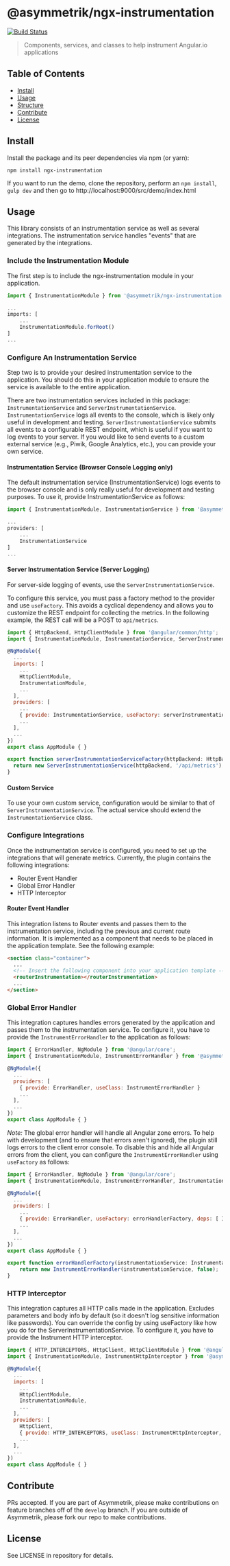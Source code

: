 # @asymmetrik/ngx-instrumentation

[![Build Status][travis-image]][travis-url]

[travis-url]: https://travis-ci.org/Asymmetrik/ngx-instrumentation/
[travis-image]: https://travis-ci.org/Asymmetrik/ngx-instrumentation.svg


> Components, services, and classes to help instrument Angular.io applications 

## Table of Contents
- [Install](#install)
- [Usage](#usage)
- [Structure](#structure)
- [Contribute](#contribute)
- [License](#license)

## Install
 
Install the package and its peer dependencies via npm (or yarn):

```
npm install ngx-instrumentation
```

If you want to run the demo, clone the repository, perform an ```npm install```, ```gulp dev``` and then go to http://localhost:9000/src/demo/index.html


## Usage
This library consists of an instrumentation service as well as several integrations.
The instrumentation service handles "events" that are generated by the integrations.

### Include the Instrumentation Module
The first step is to include the ngx-instrumentation module in your application.

```js
import { InstrumentationModule } from '@asymmetrik/ngx-instrumentation';

...
imports: [
    ...
    InstrumentationModule.forRoot()
]
...
```

### Configure An Instrumentation Service
Step two is to provide your desired instrumentation service to the application.
You should do this in your application module to ensure the service is available to the entire application.

There are two instrumentation services included in this package: ```InstrumentationService``` and ```ServerInstrumentationService```.
```InstrumentationService``` logs all events to the console, which is likely only useful in development and testing.
```ServerInstrumentationService``` submits all events to a configurable REST endpoint, which is useful if you want to log events to your server.
If you would like to send events to a custom external service (e.g., Piwik, Google Analytics, etc.), you can provide your own service.


#### Instrumentation Service (Browser Console Logging only)
The default instrumentation service (InstrumentationService) logs events to the browser console and is only really useful for development and testing purposes.
To use it, provide InstrumentationService as follows:  

```js
import { InstrumentationModule, InstrumentationService } from '@asymmetrik/ngx-instrumnetation';

...
providers: [
    ...
    InstrumentationService
]
...
```

#### Server Instrumentation Service (Server Logging)
For server-side logging of events, use the ```ServerInstrumentationService```.

To configure this service, you must pass a factory method to the provider and use ```useFactory```.
This avoids a cyclical dependency and allows you to customize the REST endpoint for collecting the metrics.
In the following example, the REST call will be a POST to ```api/metrics```.

```js
import { HttpBackend, HttpClientModule } from '@angular/common/http';
import { InstrumentationModule, InstrumentationService, ServerInstrumentationService } from '@asymmetrik/ngx-instrumentation';

@NgModule({
  ...
  imports: [
  	...
    HttpClientModule,
    InstrumentationModule,
    ...
  ],
  providers: [
  	...
    { provide: InstrumentationService, useFactory: serverInstrumentationServiceFactory, deps: [ HttpBackend ] },
    ...
  ],
  ...
})
export class AppModule { }

export function serverInstrumentationServiceFactory(httpBackend: HttpBackend) {
  return new ServerInstrumentationService(httpBackend, '/api/metrics');
}

```

#### Custom Service
To use your own custom service, configuration would be similar to that of ```ServerInstrumentationService```.
The actual service should extend the ```InstrumentationService``` class.


### Configure Integrations
Once the instrumentation service is configured, you need to set up the integrations that will generate metrics.
Currently, the plugin contains the following integrations:

* Router Event Handler
* Global Error Handler
* HTTP Interceptor 
 
#### Router Event Handler
This integration listens to Router events and passes them to the instrumentation service, including the previous and current route information.
It is implemented as a component that needs to be placed in the application template.
See the following example:

```html
<section class="container">
  ...
  <!-- Insert the following component into your application template -->
  <routerInstrumentation></routerInstrumentation>
  ...
</section>
``` 

### Global Error Handler
This integration captures handles errors generated by the application and passes them to the instrumentation service.
To configure it, you have to provide the ```InstrumentErrorHandler``` to the application as follows:

```js
import { ErrorHandler, NgModule } from '@angular/core';
import { InstrumentationModule, InstrumentErrorHandler } from '@asymmetrik/ngx-instrumentation';

@NgModule({
  ...
  providers: [
    { provide: ErrorHandler, useClass: InstrumentErrorHandler }
    ...
  ],
  ...
})
export class AppModule { }
```

*Note:* The global error handler will handle all Angular zone errors.
To help with development (and to ensure that errors aren't ignored), the plugin still logs errors to the client error console.
To disable this and hide all Angular errors from the client, you can configure the ```InstrumentErrorHandler``` using ```useFactory``` as follows:

```js
import { ErrorHandler, NgModule } from '@angular/core';
import { InstrumentationModule, InstrumentErrorHandler, InstrumentationService } from '@asymmetrik/ngx-instrumentation';

@NgModule({
  ...
  providers: [
  	...
    { provide: ErrorHandler, useFactory: errorHandlerFactory, deps: [ InstrumentationService ] },
    ...
  ],
  ...
})
export class AppModule { }

export function errorHandlerFactory(instrumentationService: InstrumentationService) {
	return new InstrumentErrorHandler(instrumentationService, false);
}

```

### HTTP Interceptor
This integration captures all HTTP calls made in the application.
Excludes parameters and body info by default (so it doesn't log sensitive information like passwords).
You can override the config by using useFactory like how you do for the ServerInstrumentationService.
To configure it, you have to provide the Instrument HTTP interceptor.

```js
import { HTTP_INTERCEPTORS, HttpClient, HttpClientModule } from '@angular/common/http';
import { InstrumentationModule, InstrumentHttpInterceptor } from '@asymmetrik/ngx-instrumentation';

@NgModule({
  ...
  imports: [
  	...
    HttpClientModule,
    InstrumentationModule,
    ...
  ],
  providers: [
    HttpClient,
    { provide: HTTP_INTERCEPTORS, useClass: InstrumentHttpInterceptor, multi: true },
    ...
  ],
  ...
})
export class AppModule { }
```


## Contribute
PRs accepted. If you are part of Asymmetrik, please make contributions on feature branches off of the ```develop``` branch. If you are outside of Asymmetrik, please fork our repo to make contributions.

## License
See LICENSE in repository for details.
